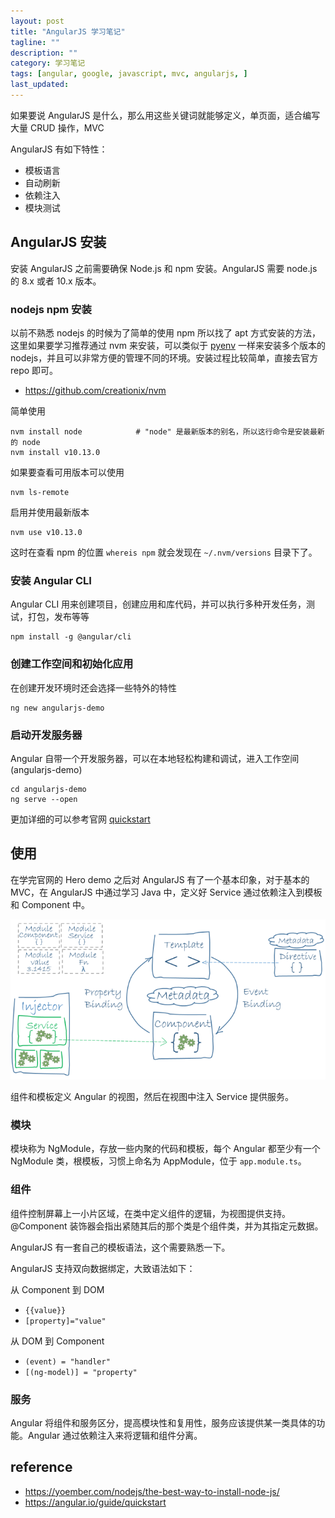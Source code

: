 ```yaml
---
layout: post
title: "AngularJS 学习笔记"
tagline: ""
description: ""
category: 学习笔记
tags: [angular, google, javascript, mvc, angularjs, ]
last_updated:
---
```


如果要说 AngularJS 是什么，那么用这些关键词就能够定义，单页面，适合编写大量 CRUD 操作，MVC

AngularJS 有如下特性：

- 模板语言
- 自动刷新
- 依赖注入
- 模块测试

## AngularJS 安装
安装 AngularJS 之前需要确保 Node.js 和 npm 安装。AngularJS 需要 node.js 的 8.x 或者 10.x 版本。

### nodejs npm 安装
以前不熟悉 nodejs 的时候为了简单的使用 npm 所以找了 apt 方式安装的方法，这里如果要学习推荐通过 nvm 来安装，可以类似于 [pyenv](/post/2017/04/pyenv.html) 一样来安装多个版本的 nodejs，并且可以非常方便的管理不同的环境。安装过程比较简单，直接去官方 repo 即可。

- <https://github.com/creationix/nvm>

简单使用

    nvm install node            # "node" 是最新版本的别名，所以这行命令是安装最新的 node
    nvm install v10.13.0

如果要查看可用版本可以使用

    nvm ls-remote

启用并使用最新版本

    nvm use v10.13.0

这时在查看 npm 的位置 `whereis npm` 就会发现在 `~/.nvm/versions` 目录下了。

### 安装 Angular CLI
Angular CLI 用来创建项目，创建应用和库代码，并可以执行多种开发任务，测试，打包，发布等等

    npm install -g @angular/cli

### 创建工作空间和初始化应用
在创建开发环境时还会选择一些特外的特性

    ng new angularjs-demo

### 启动开发服务器
Angular 自带一个开发服务器，可以在本地轻松构建和调试，进入工作空间 (angularjs-demo)

    cd angularjs-demo
    ng serve --open

更加详细的可以参考官网 [quickstart](https://angular.cn/guide/quickstart)

## 使用
在学完官网的 Hero demo 之后对 AngularJS 有了一个基本印象，对于基本的 MVC，在 AngularJS 中通过学习 Java 中，定义好 Service 通过依赖注入到模板和 Component 中。

![angularjs overview](/assets/angularjs-overview.png)

组件和模板定义 Angular 的视图，然后在视图中注入 Service 提供服务。

### 模块
模块称为 NgModule，存放一些内聚的代码和模板，每个 Angular 都至少有一个 NgModule 类，根模板，习惯上命名为 AppModule，位于 `app.module.ts`。

### 组件
组件控制屏幕上一小片区域，在类中定义组件的逻辑，为视图提供支持。@Component 装饰器会指出紧随其后的那个类是个组件类，并为其指定元数据。

AngularJS 有一套自己的模板语法，这个需要熟悉一下。

AngularJS 支持双向数据绑定，大致语法如下：

从 Component 到 DOM

- `{{value}}`
- `[property]="value"`

从 DOM 到 Component

- `(event) = "handler"`
- `[(ng-model)] = "property"`

### 服务
Angular 将组件和服务区分，提高模块性和复用性，服务应该提供某一类具体的功能。Angular 通过依赖注入来将逻辑和组件分离。




## reference

- <https://yoember.com/nodejs/the-best-way-to-install-node-js/>
- <https://angular.io/guide/quickstart>
